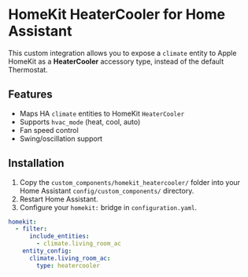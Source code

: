 # HomeKit HeaterCooler for Home Assistant

This custom integration allows you to expose a `climate` entity to Apple HomeKit as a **HeaterCooler** accessory type, instead of the default Thermostat.

## Features
- Maps HA `climate` entities to HomeKit `HeaterCooler`
- Supports `hvac_mode` (heat, cool, auto)
- Fan speed control
- Swing/oscillation support

## Installation
1. Copy the `custom_components/homekit_heatercooler/` folder into your Home Assistant `config/custom_components/` directory.
2. Restart Home Assistant.
3. Configure your `homekit:` bridge in `configuration.yaml`.

```yaml
homekit:
  - filter:
      include_entities:
        - climate.living_room_ac
    entity_config:
      climate.living_room_ac:
        type: heatercooler

